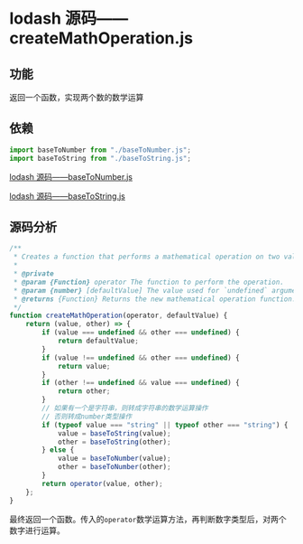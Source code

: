 # lodash 源码——createMathOperation.js

## 功能

返回一个函数，实现两个数的数学运算

## 依赖

```js
import baseToNumber from "./baseToNumber.js";
import baseToString from "./baseToString.js";
```

[lodash 源码——baseToNumber.js](internal/lodash源码——baseToNumber.md)

[lodash 源码——baseToString.js](internal/lodash源码——baseToString.md)

## 源码分析

```js
/**
 * Creates a function that performs a mathematical operation on two values.
 *
 * @private
 * @param {Function} operator The function to perform the operation.
 * @param {number} [defaultValue] The value used for `undefined` arguments.
 * @returns {Function} Returns the new mathematical operation function.
 */
function createMathOperation(operator, defaultValue) {
    return (value, other) => {
        if (value === undefined && other === undefined) {
            return defaultValue;
        }
        if (value !== undefined && other === undefined) {
            return value;
        }
        if (other !== undefined && value === undefined) {
            return other;
        }
        // 如果有一个是字符串，则转成字符串的数学运算操作
        // 否则转成number类型操作
        if (typeof value === "string" || typeof other === "string") {
            value = baseToString(value);
            other = baseToString(other);
        } else {
            value = baseToNumber(value);
            other = baseToNumber(other);
        }
        return operator(value, other);
    };
}
```

最终返回一个函数。传入的`operator`数学运算方法，再判断数字类型后，对两个数字进行运算。
